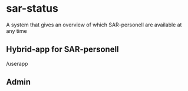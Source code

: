 # sar-status
A system that gives an overview of which SAR-personell are available at any time
## Hybrid-app for SAR-personell

/userapp


## Admin

